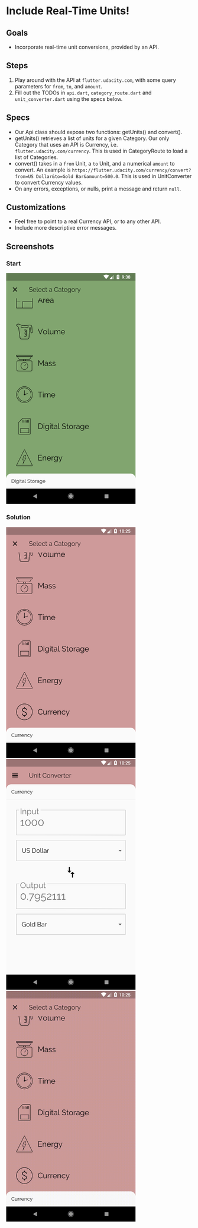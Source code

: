# Include Real-Time Units!

## Goals
- Incorporate real-time unit conversions, provided by an API.

## Steps
 1. Play around with the API at `flutter.udacity.com`, with some query parameters for `from`, `to`, and `amount`.
 2. Fill out the TODOs in `api.dart`, `category_route.dart` and `unit_converter.dart` using the specs below.

## Specs
 - Our Api class should expose two functions: getUnits() and convert().
 - getUnits() retrieves a list of units for a given Category. Our only Category that uses an API is Currency, i.e. `flutter.udacity.com/currency`. This is used in CategoryRoute to load a list of Categories.
 - convert() takes in a `from` Unit, a `to` Unit, and a numerical `amount` to convert. An example is `https://flutter.udacity.com/currency/convert?from=US Dollar&to=Gold Bar&amount=500.0`. This is used in UnitConverter to convert Currency values.
 - On any errors, exceptions, or nulls, print a message and return `null`.

## Customizations
 - Feel free to point to a real Currency API, or to any other API.
 - Include more descriptive error messages.

## Screenshots

### Start
<img src='screenshots/11_api.png' width='350'>

### Solution
<img src='screenshots/11_api_2.png' width='350'><img src='screenshots/11_api_3.png' width='350'>
<img src='screenshots/11_api_4.gif' width='350'>


